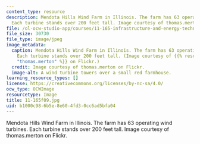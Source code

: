 ```yaml
---
content_type: resource
description: Mendota Hills Wind Farm in Illinois. The farm has 63 operating wind turbines.
  Each turbine stands over 200 feet tall. Image courtesy of thomas.merton on Flickr.
file: /ol-ocw-studio-app/courses/11-165-infrastructure-and-energy-technology-challenges-fall-2011/b1000c986b5e8e604fd30cc6ad5bfa04_11-165f09.jpg
file_size: 30730
file_type: image/jpeg
image_metadata:
  caption: Mendota Hills Wind Farm in Illinois. The farm has 63 operating wind turbines.
    Each turbine stands over 200 feet tall. (Image courtesy of {{% resource_link "078d425c-009a-4195-b08b-3b24e5823fe1"
    "thomas.merton" %}} on Flickr.)
  credit: Image courtesy of thomas.merton on Flickr.
  image-alt: A wind turbine towers over a small red farmhouse.
learning_resource_types: []
license: https://creativecommons.org/licenses/by-nc-sa/4.0/
ocw_type: OCWImage
resourcetype: Image
title: 11-165f09.jpg
uid: b1000c98-6b5e-8e60-4fd3-0cc6ad5bfa04
---
```

Mendota Hills Wind Farm in Illinois. The farm has 63 operating wind turbines. Each turbine stands over 200 feet tall. Image courtesy of thomas.merton on Flickr.